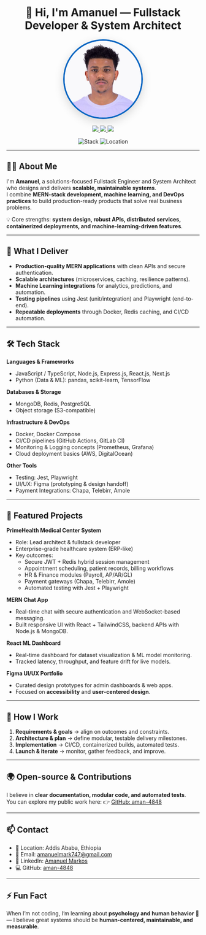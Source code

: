 <h1 align="center">👋 Hi, I'm Amanuel — Fullstack Developer & System Architect</h1>

<p align="center">
  <img src="./images/profile-banner.jpg" alt="Profile" width="200" style="border-radius:50%; border:4px solid #0A66C2; box-shadow:0 8px 24px rgba(0,0,0,0.15)" />
</p>

<p align="center">
  <a href="https://github.com/aman-4848">
    <img src="https://img.shields.io/badge/GitHub-aman--4848-181717?logo=github&logoColor=white" />
  </a>
  <a href="https://www.linkedin.com/in/amanuel-markos">
    <img src="https://img.shields.io/badge/LinkedIn-amanuel--markos-0A66C2?logo=linkedin&logoColor=white" />
  </a>
  <a href="mailto:amanuelmark747@gmail.com">
    <img src="https://img.shields.io/badge/Email-amanuelmark747%40gmail.com-D14836?logo=gmail&logoColor=white" />
  </a>
</p>

<p align="center">
  <img src="https://img.shields.io/badge/Stack-MERN%20%2B%20ML%20%2B%20DevOps-blue?style=flat-square" alt="Stack"/>
  <img src="https://img.shields.io/badge/Location-Addis%20Ababa%2C%20Ethiopia-green?style=flat-square" alt="Location"/>
</p>

---


## 👨‍💻 About Me
I'm **Amanuel**, a solutions-focused Fullstack Engineer and System Architect who designs and delivers **scalable, maintainable systems**.  
I combine **MERN-stack development, machine learning, and DevOps practices** to build production-ready products that solve real business problems.  

💡 Core strengths: **system design, robust APIs, distributed services, containerized deployments, and machine-learning-driven features**.

---

## 🚀 What I Deliver
- **Production-quality MERN applications** with clean APIs and secure authentication.  
- **Scalable architectures** (microservices, caching, resilience patterns).  
- **Machine Learning integrations** for analytics, predictions, and automation.  
- **Testing pipelines** using Jest (unit/integration) and Playwright (end-to-end).  
- **Repeatable deployments** through Docker, Redis caching, and CI/CD automation.  

---

## 🛠 Tech Stack

**Languages & Frameworks**  
- JavaScript / TypeScript, Node.js, Express.js, React.js, Next.js  
- Python (Data & ML): pandas, scikit-learn, TensorFlow  

**Databases & Storage**  
- MongoDB, Redis, PostgreSQL  
- Object storage (S3-compatible)  

**Infrastructure & DevOps**  
- Docker, Docker Compose  
- CI/CD pipelines (GitHub Actions, GitLab CI)  
- Monitoring & Logging concepts (Prometheus, Grafana)  
- Cloud deployment basics (AWS, DigitalOcean)  

**Other Tools**  
- Testing: Jest, Playwright  
- UI/UX: Figma (prototyping & design handoff)  
- Payment Integrations: Chapa, Telebirr, Amole  

---

## 🌟 Featured Projects

**PrimeHealth Medical Center System**  
- Role: Lead architect & fullstack developer  
- Enterprise-grade healthcare system (ERP-like)  
- Key outcomes:  
  - Secure JWT + Redis hybrid session management  
  - Appointment scheduling, patient records, billing workflows  
  - HR & Finance modules (Payroll, AP/AR/GL)  
  - Payment gateways (Chapa, Telebirr, Amole)  
  - Automated testing with Jest + Playwright  

**MERN Chat App**  
- Real-time chat with secure authentication and WebSocket-based messaging.  
- Built responsive UI with React + TailwindCSS, backend APIs with Node.js & MongoDB.  

**React ML Dashboard**  
- Real-time dashboard for dataset visualization & ML model monitoring.  
- Tracked latency, throughput, and feature drift for live models.  

**Figma UI/UX Portfolio**  
- Curated design prototypes for admin dashboards & web apps.  
- Focused on **accessibility** and **user-centered design**.  

---

## 🔧 How I Work
1. **Requirements & goals** → align on outcomes and constraints.  
2. **Architecture & plan** → define modular, testable delivery milestones.  
3. **Implementation** → CI/CD, containerized builds, automated tests.  
4. **Launch & iterate** → monitor, gather feedback, and improve.  

---

## 🌍 Open-source & Contributions
I believe in **clear documentation, modular code, and automated tests**.  
You can explore my public work here: 👉 [GitHub: aman-4848](https://github.com/aman-4848)  

---

## 📫 Contact
- 📍 Location: Addis Ababa, Ethiopia  
- 📧 Email: [amanuelmark747@gmail.com](mailto:amanuelmark747@gmail.com)  
- 🔗 LinkedIn: [Amanuel Markos](https://www.linkedin.com/in/amanuel-markos)  
- 💻 GitHub: [aman-4848](https://github.com/aman-4848)  

---

## ⚡ Fun Fact
When I’m not coding, I’m learning about **psychology and human behavior** 🧠 — I believe great systems should be **human-centered, maintainable, and measurable**.  
